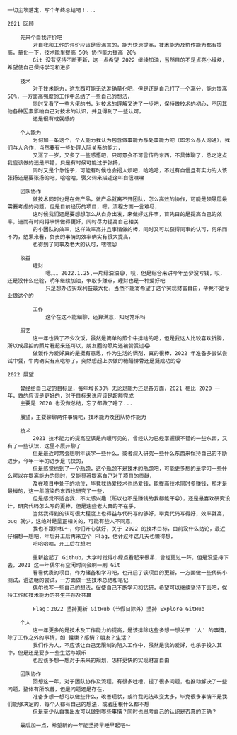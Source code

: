     一切尘埃落定，写个年终总结吧！...

    2021 回顾

        先来个自我评价吧
            对自我和工作的评价应该是很满意的，能力快速提高，技术能力及协作能力都有提高，量化一下，技术能里提高 50% 协作能力提高 20%
            Git 没有坚持不断更新，这一点希望 2022 继续加油，当然目的不是点亮小绿块，希望使自己保持学习和进步
        
        技术
            对于技术能力，这东西可能无法准确量化吧，但是还是自己打了一个高分，能力提高 50%，一方面高强度的工作中总结了一些自己的想法，
            同时又看了一些大佬的书，对技术的理解又进了一步吧，保持做技术的初心，不因其他各种因素影响自己对技术的认识，并且得到了一些认可，
            还是很有成就感的
    
        个人能力
            为何加一条这个，个人能力我认为包含做事能力与处事能力吧（即怎么与人沟通），我们与人合作，当然要有一些处理人际关系的能力，
            又涨了一岁，又多了一些感悟吧，只可意会不可言传的东西，不具体聊了，总之这点我应该做的还是不错，只是有时候可能过于张扬，
            同时又是个急性子，可能有时候也会招人烦吧，哈哈哈，不过有自信且有实力的人该张扬还是要张扬的吧，哈哈哈，褒义词来描述这叫自信嘿嘿
        
        团队协作
            做技术同时也是在做产品，做产品就离不开团队，怎么高效的协作，可能是领导层最需要考虑的问题，但是目前经历的项目，嗯，流程方面一言难尽，
            这时候我们还是要想想怎么从自身出发，来做好这件事，首先目的是提高自己的效率，进而有时间将事情做得更好，同时尽力提高自己相关
            的小团队的效率，这样效率高并且事情做的棒，同时又可以获得同事的认可，何乐而不为，结果来看，负责的事情的效率确实有很大提高，
            也得到了同事及老大的认可，嘿嘿😁
    
        收益
            理财
                嗯。。。2022.1.25,一片绿油油😂，哎，但是综合来讲今年至少没亏钱，哎，还是没什么经验，明年继续加油，争取多赚点，理财也是一种爱好吧
                只是想办法实现利益最大化，当然不能寄希望于这个实现财富自由，毕竟不是专业做这个的
            
            工作
                这个在这不能细聊，还算满意，知足常乐吗

        厨艺  
            这一年也做了不少次饭，虽然是简单的煎个牛排啥的哈，但是我这人比较喜欢折腾，所以成品拍的照片看起来还可以，朋友圈的照片还被赞赏过😂
            做饭作为爱好真的是挺有意思，作为生活的调剂，真的很棒，2022 年准备多尝试尝试中餐，牛肉确实有点吃够了，突然想起上次做的糖醋排骨还是挺成功的😁
    
    2022 展望

        曾经给自己定的目标是，每年增长30% 无论是能力还是各方面，2021 相比 2020 一年，做的应该是更好的，对于目标来说应该是超额完成
        主要是 2020 也没做总结，忘了都做了啥了...

        展望，主要聊聊两件事情吧，技术能力及团队协作能力

        技术
            2021 技术能力的提高应该是肉眼可见的，曾经认为已经掌握很不错的一些东西，又有了一些认识，这里不展开聊了
            但是最近时常会想明年该学一些什么，或者深入研究一些什么东西来保持自己的不断进步，今年一年的进步是飞快的，
            但是感觉也到了一个瓶颈，这个瓶颈不是技术的瓶颈吧，可能更多想的是学习一些什么可以在提高能力的同时，又能显著提高自己对于项目的贡献，
            及在项目中处于的地位，毕竟我热爱技术也热爱钱，能提高技术同时多赚钱，那才是最棒的，这一年渲染的东西也研究了一些，
            但是感觉不适合我，不太感兴趣（所以也不是赚钱的我都能干😁），还是最喜欢研究设计，研究代码怎么写的更棒，但是这些老大真的不在乎，
            当然我得到的认可很大程度上也得益与代码写的够好，毕竟代码写得好，效率就高，bug 就少，这绝对是呈正相关的，可能有些人不同意，
            我也不跟你杠～，你们开心就好，关于 2022 的技术目标，目前没什么结论，最近仔细想一想吧，年后开工后再来立个 Flag，估计过年这几天也懒得想，
            哈哈哈哈，开工后在想吧

            重新拾起了 Github，大学时觉得小绿点看起来很吊，曾经更过一阵，但是没坚持下去，2021 这一年偶尔有空闲时间会刷一刷 Git
            看看优质的项目，作为储备和学习吧，也开启了该项目的更新，一方面做一些代码小测试，语法糖的尝试，一方面做一些技术总结和笔记
            偶尔也写一些自己的想法，促使自己不断学习和钻研，希望可以继续坚持下去吧，保持工作和技术能力的共生共存及共赢

            Flag：2022 坚持更新 GitHub（节假日除外）坚持 Explore GitHub

        个人
            这一年更多的是技术及工作能力的提高，是该排除这些多想一想关于 '人' 的事情，除了工作之外的事情，如 健康？感情？朋友？生活？
            我们作为人，不应该让自己无限制的陷入工作中，虽然是我的爱好，也乐于投入其中，但是还是要多一些生活与娱乐
            也应该多想一想对于未来的规划，怎样更快的实现财富自由

        团队协作
            回想这一年，对于团队协作及流程，有很多吐槽，提了很多问题，也推动解决了一些问题，整体有所改善，但是问题还是存在，
            准备多想一想可以做些什么，改善现状，或许我无法改变太多，毕竟很多事情不是我们能够决定的，每个人都有自己的想法，或者压根什么都不想
            但是至少从自我出发可以做到哪些事情？同时也思考自己的认识是否真的正确？

        最后加一点，希望新的一年能坚持早睡早起吧～
            
        